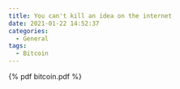 ```yaml
---
title: You can't kill an idea on the internet
date: 2021-01-22 14:52:37
categories:
  - General
tags:
  - Bitcoin
---
```


{% pdf bitcoin.pdf %}

